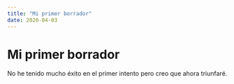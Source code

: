 ```yaml
---
title: "Mi primer borrador"
date: 2020-04-03
---
```


# Mi primer borrador

No he tenido mucho éxito en el primer intento pero creo que ahora triunfaré.
